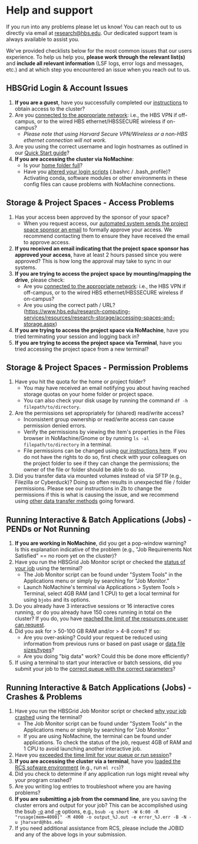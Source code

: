 # Help and support

If you run into any problems please let us know! You can reach out to us directly via email at 
[research@hbs.edu](mailto:research@hbs.edu).
Our dedicated support team is always available to assist you.

We've provided checklists below for the most common issues that our users experience. 
To help us help you, **please work through the relevant list(s)** and **include all relevant information** (LSF logs, error logs and messages, etc.) and at which step you encountered an issue when you reach out to us.

## HBSGrid Login & Account Issues

1.  **If you are a guest**, have you successfully completed our [instructions](https://secure.hbs.edu/accountManagement/guest/research/new-member-instructions) to obtain access to the cluster?
2.  Are you [connected to the appropriate network](https://hbs-rcs.github.io/hbsgrid-docs/trouble/#network-and-vpn): i.e., the HBS VPN if off-campus, or to the wired HBS ethernet/HBSSECURE wireless if on-campus? 
    - *Please note that using Harvard Secure VPN/Wireless or a non-HBS ethernet connection will not work.*
3.  Are you using the correct username and login hostnames as outlined in our [Quick Start guide](https://hbs-rcs.github.io/hbsgrid-docs/#quick-start)?
4.  **If you are accessing the cluster via NoMachine**:
    - Is your [home folder full](https://hbs-rcs.github.io/hbsgrid-docs/trouble/#disk-quota)?
    - Have you [altered your login scripts](https://hbs-rcs.github.io/hbsgrid-docs/trouble/#shell-misconfiguration) (.bashrc / .bash_profile)? Activating conda, software modules or other environments in these config files can cause problems with NoMachine connections.

## Storage & Project Spaces - Access Problems

1.  Has your access been approved by the sponsor of your space? 
    - When you request access, our [automated system sends the project space sponsor an email](https://hbs-rcs.github.io/hbsgrid-docs/accountmanagement/#project-space-access) to formally approve your access. We recommend contacting them to ensure they have received the email to approve access.
2.  **If you received an email indicating that the project space sponsor has approved your access**, have at least 2 hours passed since you were approved? This is how long the approval may take to sync in our systems.
3.  **If you are trying to access the project space by mounting/mapping the drive**, please check:
    - Are you [connected to the appropriate network](https://hbs-rcs.github.io/hbsgrid-docs/trouble/#network-and-vpn): i.e., the HBS VPN if off-campus, or to the wired HBS ethernet/HBSSECURE wireless if on-campus? 
    - Are you using the correct path / URL? (https://www.hbs.edu/research-computing-services/resources/research-storage/accessing-spaces-and-storage.aspx)
4.  **If you are trying to access the project space via NoMachine**, have you tried terminating your session and logging back in?
5.  **If you are trying to access the project space via Terminal**, have you tried accessing the project space from a new terminal?

## Storage & Project Spaces - Permission Problems
1.  Have you hit the quota for the home or project folder? 
    - You may have received an email notifying you about having reached storage quotas on your home folder or project space.
    - You can also check your disk usage by running the command `df -h filepath/to/directory`.
2.  Are the permissions set appropriately for (shared) read/write access? 
    - Inconsistent group ownership or read/write access can cause permission denied errors.
    - Verify the permissions by viewing the item's properties in the Files browser in NoMachine/Gnome or by running `ls -al filepath/to/directory` in a terminal. 
    - File permissions can be changed using [our instructions here](https://hbs-rcs.github.io/hbsgrid-docs/worksafe/#file-ownership-and-permissions). If you do not have the rights to do so, first check with your colleagues on the project folder to see if they can change the permissions; the owner of the file or folder should be able to do so.
3.  Did you transfer data via mounted volumes instead of via SFTP (e.g., Filezilla or Cyberduck)? Doing so often results in unexpected file / folder permissions. Please see our instructions in 2b to change the permissions if this is what is causing the issue, and we recommend using [other data transfer methods](https://hbs-rcs.github.io/hbsgrid-docs/syncfiles/#transfer-data-fromto-local-storage) going forward.


## Running Interactive & Batch Applications (Jobs) - PENDs or Not Running

1.  **If you are working in NoMachine**, did you get a pop-window warning? Is this explanation indicative of the problem (e.g., "Job Requirements Not Satisfied" == no room yet on the cluster)?
2.  Have you run the HBSGrid Job Monitor script or checked the [status of your job](https://hbs-rcs.github.io/hbsgrid-docs/trouble/#troubleshooting-jobs-and-resources) using the terminal?
    -  The Job Monitor script can be found under "System Tools" in the Applications menu or simply by searching for "Job Monitor."
    -  Launch NoMachine's terminal via Applications > System Tools > Terminal, select 4GB RAM (and 1 CPU) to get a local terminal for using `bjobs` and its options.
3.  Do you already have 3 interactive sessions or 16 interactive cores running, or do you already have 150 cores running in total on the cluster? If you do, you have [reached the limit of the resources one user can request](https://hbs-rcs.github.io/hbsgrid-docs/menulaunch/#system-resources-limits).
4.  Did you ask for > 50-100 GB RAM and/or > 4-8 cores? If so:
    - Are you over-asking? Could your request be reduced using information from previous runs or based on past usage or [data file sizes/types](https://hbs-rcs.github.io/hbsgrid-docs/menulaunch/#resource-recommendations)?
    - Are you doing "big data" work? Could this be done more efficiently?
5.  If using a terminal to start your interactive or batch sessions, did you submit your job to the [correct queue with the correct parameters](https://hbs-rcs.github.io/hbsgrid-docs/commandline/)?

## Running Interactive & Batch Applications (Jobs) - Crashes & Problems

1.  Have you run the HBSGrid Job Monitor script or checked [why your job crashed](https://hbs-rcs.github.io/hbsgrid-docs/trouble/#troubleshooting-jobs-and-resources) using the terminal? 
    -  The Job Monitor script can be found under "System Tools" in the Applications menu or simply by searching for "Job Monitor."
    -  If you are using NoMachine, the terminal can be found under applications. To check the status of the job, request 4GB of RAM and 1 CPU to avoid launching another interactive job.
2.  Have you [exceeded the time limit for your queue or run session](https://hbs-rcs.github.io/hbsgrid-docs/commandline/#job-queues-limits)?
3.  **If you are accessing the cluster via a terminal**, have you [loaded the RCS sofware environment](https://hbs-rcs.github.io/hbsgrid-docs/environments/#select-terminal-environment) (e.g., run `ml rcs`)?
4.  Did you check to determine if any application run logs might reveal why your program crashed?
5.  Are you writing log entries to troubleshoot where you are having problems?
6.  **If you are submitting a job from the command line**, are you saving the cluster errors and output for your job? This can be accomplished using the bsub [-o](https://www.ibm.com/docs/en/spectrum-lsf/10.1.0?topic=o-o) and [-e](https://www.ibm.com/docs/en/spectrum-lsf/10.1.0?topic=o-e) options, e.g., `bsub -q short -W 6:00 -R "rusage[mem=4000]" -M 4000 -o output_%J.out -e error_%J.err -B -N -u jharvard@hbs.edu`
7.  If you need additional assistance from RCS, please include the JOBID and any of the above logs in your submission. 

